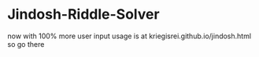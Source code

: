 # Jindosh-Riddle-Solver
now with 100% more user input
usage is at kriegisrei.github.io/jindosh.html so go there
